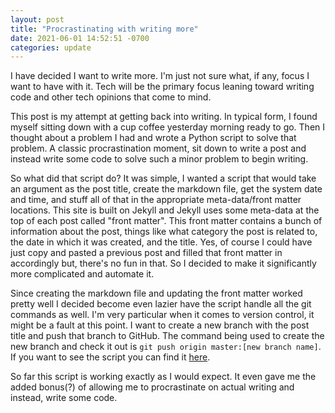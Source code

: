 ```yaml
---
layout: post
title: "Procrastinating with writing more"
date: 2021-06-01 14:52:51 -0700
categories: update
---
```


I have decided I want to write more. I'm just not sure what, if any, focus I want to have with it. Tech will be the primary focus leaning toward writing code and other tech opinions that come to mind. 

 This post is my attempt at getting back into writing. In typical form, I found myself sitting down with a cup coffee yesterday morning ready to go. Then I thought about a problem I had and wrote a Python script to solve that problem. A classic procrastination moment, sit down to write a post and instead write some code to solve such a minor problem to begin writing. 

 So what did that script do? It was simple, I wanted a script that would take an argument as the post title, create the markdown file, get the system date and time, and stuff all of that in the appropriate meta-data/front matter locations. This site is built on Jekyll and Jekyll uses some meta-data at the top of each post called "front matter". This front matter contains a bunch of information about the post, things like what category the post is related to, the date in which it was created, and the title. Yes, of course I could have just copy and pasted a previous post and filled that front matter in accordingly but, there's no fun in that. So I decided to make it significantly more complicated and automate it. 

Since creating the markdown file and updating the front matter worked pretty well I decided become even lazier have the script handle all the git commands as well. I'm very particular when it comes to version control, it might be a fault at this point. I want to create a new branch with the post title and push that branch to GitHub. The command being used to create the new branch and check it out is `git push origin master:[new branch name]`. If you want to see the script you can find it [here](https://github.com/miotke/andrewmiotke.com/blob/master/new_post.py).

So far this script is working exactly as I would expect. It even gave me the added bonus(?) of allowing me to procrastinate on actual writing and instead, write some code. 